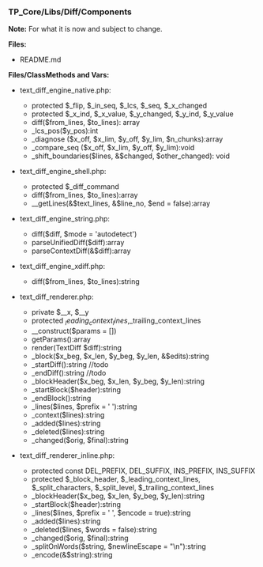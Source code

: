 ### TP_Core/Libs/Diff/Components

**Note:** For what it is now and subject to change. 

**Files:** 
- README.md

**Files/ClassMethods and Vars:**  
- text_diff_engine_native.php: 	
	* protected $_flip, $_in_seq, $_lcs, $_seq, $_x_changed 
	* protected $_x_ind, $_x_value, $_y_changed, $_y_ind, $_y_value 
	* diff($from_lines, $to_lines): array 
	* _lcs_pos($y_pos):int 
	* _diagnose ($x_off, $x_lim, $y_off, $y_lim, $n_chunks):array 
	* _compare_seq ($x_off, $x_lim, $y_off, $y_lim):void 
	* _shift_boundaries($lines, &$changed, $other_changed): void 

- text_diff_engine_shell.php: 	
	* protected $_diff_command 
	* diff($from_lines, $to_lines):array 
	* __getLines(&$text_lines, &$line_no, $end = false):array 

- text_diff_engine_string.php: 	
	* diff($diff, $mode = 'autodetect') 
	* parseUnifiedDiff($diff):array 
	* parseContextDiff(&$diff):array 

- text_diff_engine_xdiff.php: 	
	* diff($from_lines, $to_lines):string 
- text_diff_renderer.php: 	
	* private $__x, $__y
	* protected $_leading_context_lines,$_trailing_context_lines 
	* __construct($params = []) 
	* getParams():array 
	* render(TextDiff $diff):string 
	* _block($x_beg, $x_len, $y_beg, $y_len, &$edits):string 
	* _startDiff():string //todo
	* _endDiff():string  //todo
	* _blockHeader($x_beg, $x_len, $y_beg, $y_len):string 
	* _startBlock($header):string 
	* _endBlock():string 
	* _lines($lines, $prefix = ' '):string 
	* _context($lines):string 
	* _added($lines):string 
	* _deleted($lines):string 
	* _changed($orig, $final):string 
	
- text_diff_renderer_inline.php: 	
	* protected const DEL_PREFIX, DEL_SUFFIX, INS_PREFIX, INS_SUFFIX 
	* protected $_block_header, $_leading_context_lines, $_split_characters, $_split_level, $_trailing_context_lines 
	* _blockHeader($x_beg, $x_len, $y_beg, $y_len):string 
	* _startBlock($header):string 
	* _lines($lines, $prefix = ' ', $encode = true):string 
	* _added($lines):string 
	* _deleted($lines, $words = false):string 
	* _changed($orig, $final):string 
	* _splitOnWords($string, $newlineEscape = "\n"):string 
	* _encode(&$string):string 
